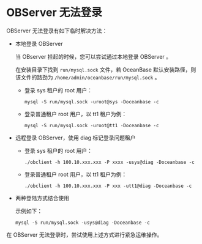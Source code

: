 OBServer 无法登录
==================================

OBServer 无法登录有如下临时解决方法：

* 本地登录 OBServer

  当 OBserver 挂起的时候，您可以尝试通过本地登录 OBServer 。

  在安装目录下找到 `run/mysql.sock` 文件，若 OceanBase 默认安装路径，则该文件的路劲为 `/home/admin/oceanbase/run/mysql.sock` 。
  * 登录 sys 租户的 root 用户：

    ```unknow
    mysql -S run/mysql.sock -uroot@sys -Doceanbase -c
    ```

  * 登录普通租户 root 用户，以 tt1 租户为例：

    ```unknow
    mysql -S run/mysql.sock -uroot@tt1 -Doceanbase -c
    ```

* 远程登录 OBServer，使用 diag 标记登录问题租户

  * 登录 sys 租户的 root 用户：

    ```unknow
    ./obclient -h 100.10.xxx.xxx -P xxxx -usys@diag -Doceanbase -c
    ```

  * 登录普通租户 root 用户，以 tt1 租户为例：

    ```unknow
    ./obclient -h 100.10.xxx.xxx -P xxx -utt1@diag -Doceanbase -c
    ```

* 两种登陆方式结合使用

  示例如下：

  ```unknow
  mysql -S run/mysql.sock -usys@diag -Doceanbase -c
  ```

在 OBServer 无法登录时，尝试使用上述方式进行紧急运维操作。

